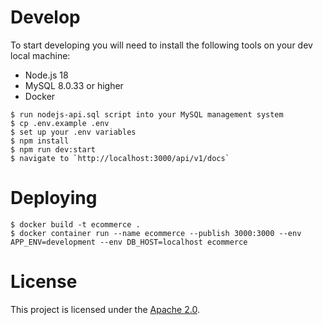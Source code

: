 # Develop

To start developing you will need to install the following tools on your dev local machine:

- Node.js 18
- MySQL 8.0.33 or higher
- Docker

```
$ run nodejs-api.sql script into your MySQL management system
$ cp .env.example .env
$ set up your .env variables
$ npm install
$ npm run dev:start
$ navigate to `http://localhost:3000/api/v1/docs`
```

# Deploying

```
$ docker build -t ecommerce .
$ docker container run --name ecommerce --publish 3000:3000 --env APP_ENV=development --env DB_HOST=localhost ecommerce
```

# License

This project is licensed under the [Apache 2.0](LICENSE).
